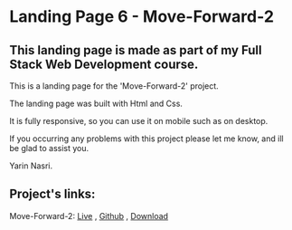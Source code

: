 # Landing Page 6 - Move-Forward-2

## This landing page is made as part of my Full Stack Web Development course.

This is a landing page for the 'Move-Forward-2' project.

The landing page was built with Html and Css.

It is fully responsive, so you can use it on mobile such as on desktop.

If you occurring any problems with this project please let me know, and ill be glad to assist you.

Yarin Nasri.

## Project's links:

Move-Forward-2:
[Live](https://yarinnasri.github.io/Landing-Page-6-Move-Forward-2/) , [Github](https://github.com/Yarinnasri/Landing-Page-6-Move-Forward-2) , [Download](https://github.com/Yarinnasri/Landing-Page-6-Move-Forward-2/archive/main.zip)
